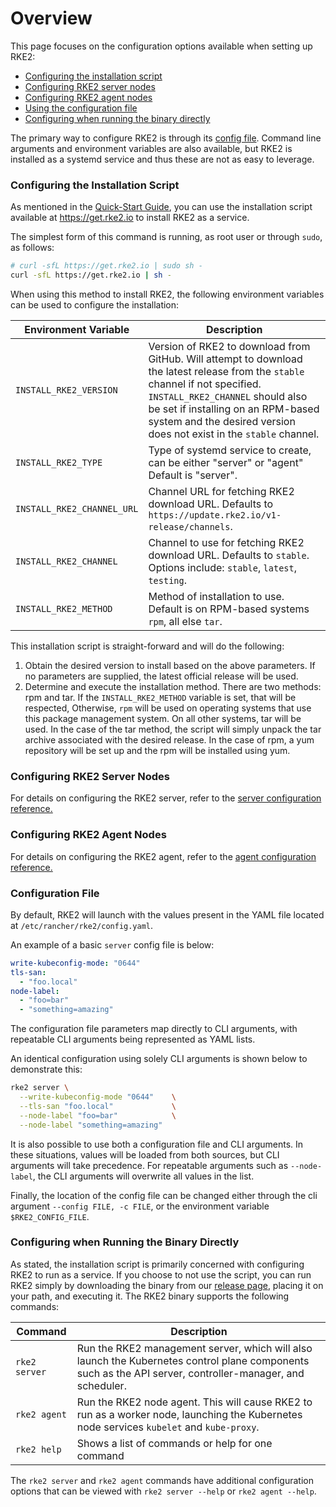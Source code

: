 # Overview

This page focuses on the configuration options available when setting up RKE2:

- [Configuring the installation script](#configuring-the-installation-script)
- [Configuring RKE2 server nodes](#configuring-rke2-server-nodes)
- [Configuring RKE2 agent nodes](#configuring-rke2-agent-nodes)
- [Using the configuration file](#configuration-file)
- [Configuring when running the binary directly](#configuring-when-running-the-binary-directly)

The primary way to configure RKE2 is through its [config file](#configuration-file). Command line arguments and environment variables are also available, but RKE2 is installed as a systemd service and thus these are not as easy to leverage.

### Configuring the Installation Script

As mentioned in the [Quick-Start Guide](../../install/quickstart.md), you can use the installation script available at <https://get.rke2.io> to install RKE2 as a service.

The simplest form of this command is running, as root user or through `sudo`, as follows:

```sh
# curl -sfL https://get.rke2.io | sudo sh -
curl -sfL https://get.rke2.io | sh -
```

When using this method to install RKE2, the following environment variables can be used to configure the installation:

| Environment Variable | Description |
|-----------------------------|---------------------------------------------|
| <span style="white-space: nowrap">`INSTALL_RKE2_VERSION`</span> | Version of RKE2 to download from GitHub. Will attempt to download the latest release from the `stable` channel if not specified. `INSTALL_RKE2_CHANNEL` should also be set if installing on an RPM-based system and the desired version does not exist in the `stable` channel. |
| <span style="white-space: nowrap">`INSTALL_RKE2_TYPE`</span> | Type of systemd service to create, can be either "server" or "agent" Default is "server". |
| <span style="white-space: nowrap">`INSTALL_RKE2_CHANNEL_URL`</span> | Channel URL for fetching RKE2 download URL. Defaults to `https://update.rke2.io/v1-release/channels`. |
| <span style="white-space: nowrap">`INSTALL_RKE2_CHANNEL`</span> | Channel to use for fetching RKE2 download URL. Defaults to `stable`. Options include: `stable`, `latest`, `testing`. |
| <span style="white-space: nowrap">`INSTALL_RKE2_METHOD`</span> | Method of installation to use. Default is on RPM-based systems `rpm`, all else `tar`. |

This installation script is straight-forward and will do the following:

1. Obtain the desired version to install based on the above parameters. If no parameters are supplied, the latest official release will be used.
2. Determine and execute the installation method. There are two methods: rpm and tar. If the `INSTALL_RKE2_METHOD` variable is set, that will be respected, Otherwise, `rpm` will be used on operating systems that use this package management system. On all other systems, tar will be used. In the case of the tar method, the script will simply unpack the tar archive associated with the desired release. In the case of rpm, a yum repository will be set up and the rpm will be installed using yum.

### Configuring RKE2 Server Nodes

For details on configuring the RKE2 server, refer to the [server configuration reference.](server_config.md)


### Configuring RKE2 Agent Nodes

For details on configuring the RKE2 agent, refer to the [agent configuration reference.](agent_config.md)

### Configuration File

By default, RKE2 will launch with the values present in the YAML file located at `/etc/rancher/rke2/config.yaml`.

An example of a basic `server` config file is below:

```yaml
write-kubeconfig-mode: "0644"
tls-san:
  - "foo.local"
node-label:
  - "foo=bar"
  - "something=amazing"
```

The configuration file parameters map directly to CLI arguments, with repeatable CLI arguments being represented as YAML lists.

An identical configuration using solely CLI arguments is shown below to demonstrate this:

```bash
rke2 server \
  --write-kubeconfig-mode "0644"    \
  --tls-san "foo.local"             \
  --node-label "foo=bar"            \
  --node-label "something=amazing"
```

It is also possible to use both a configuration file and CLI arguments.  In these situations, values will be loaded from both sources, but CLI arguments will take precedence.  For repeatable arguments such as `--node-label`, the CLI arguments will overwrite all values in the list.

Finally, the location of the config file can be changed either through the cli argument `--config FILE, -c FILE`, or the environment variable `$RKE2_CONFIG_FILE`.

### Configuring when Running the Binary Directly

As stated, the installation script is primarily concerned with configuring RKE2 to run as a service. If you choose to not use the script, you can run RKE2 simply by downloading the binary from our [release page](https://github.com/rancher/rke2/releases/latest), placing it on your path, and executing it. The RKE2 binary supports the following commands:

Command | Description
--------|------------------
<span style="white-space: nowrap">`rke2 server`</span> | Run the RKE2 management server, which will also launch the Kubernetes control plane components such as the API server, controller-manager, and scheduler.
<span style="white-space: nowrap">`rke2 agent`</span> |  Run the RKE2 node agent. This will cause RKE2 to run as a worker node, launching the Kubernetes node services `kubelet` and `kube-proxy`.
<span style="white-space: nowrap">`rke2 help`</span> | Shows a list of commands or help for one command

The `rke2 server` and `rke2 agent` commands have additional configuration options that can be viewed with <span style="white-space: nowrap">`rke2 server --help`</span> or <span style="white-space: nowrap">`rke2 agent --help`</span>.
